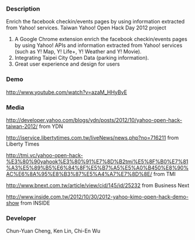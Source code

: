 ### Description

Enrich the facebook checkin/events pages by using information extracted from Yahoo! services.
Taiwan Yahoo! Open Hack Day 2012 project

1. A Google Chrome extension enrich the facebook checkin/events pages by using Yahoo! APIs and information extracted from Yahoo! services (such as Y! Map, Y! Life+, Y! Weather and Y! Movie).
2. Integrating Taipei City Open Data (parking information).
3. Great user experience and design for users

### Demo

<http://www.youtube.com/watch?v=azaM_HHyBvE>

### Media

<http://developer.yahoo.com/blogs/ydn/posts/2012/10/yahoo-open-hack-taiwan-2012/> from YDN

<http://iservice.libertytimes.com.tw/liveNews/news.php?no=716211> from Liberty Times

<http://tmi.vc/yahoo-open-hack-%E3%80%90yahook%E3%80%91%E7%8D%B2tmi%E5%8F%B0%E7%81%A3%E5%89%B5%E6%84%8F%E5%B7%A5%E5%A0%B450%E8%90%AC%E6%8A%95%E8%B3%87%E5%A4%A7%E7%8D%8E/>
from TMI

<http://www.bnext.com.tw/article/view/cid/145/id/25232>
from Business Next

<http://www.inside.com.tw/2012/10/30/2012-yahoo-kimo-open-hack-demo-show>
from INSIDE

### Developer

Chun-Yuan Cheng, Ken Lin, Chi-En Wu 